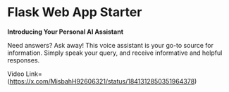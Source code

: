 # Flask Web App Starter

**Introducing Your Personal AI Assistant**

Need answers? Ask away! This voice assistant is your go-to source for information. Simply speak your query, and receive informative and helpful responses. 

Video Link=  (https://x.com/MisbahH92606321/status/1841312850351964378)





